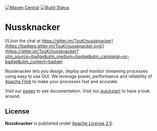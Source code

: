 [![Maven Central](https://maven-badges.herokuapp.com/maven-central/pl.touk.nussknacker/nussknacker-ui_2.11/badge.svg)](https://maven-badges.herokuapp.com/maven-central/pl.touk.nussknacker/nussknacker-ui_2.11)
[![Build Status](https://travis-ci.org/TouK/nussknacker.svg?branch=master)](https://travis-ci.org/TouK/nussknacker)

# Nussknacker

[![Join the chat at https://gitter.im/TouK/nussknacker](https://badges.gitter.im/TouK/nussknacker.svg)](https://gitter.im/TouK/nussknacker?utm_source=badge&utm_medium=badge&utm_campaign=pr-badge&utm_content=badge)

Nussknacker lets you design, deploy and monitor streaming processes using easy to use GUI.
We leverage power, performance and reliability of [Apache Flink](https://flink.apache.org/) to make your processes fast and accurate.

Visit our [pages](https://touk.github.io/nussknacker) to see documentation.
Visit our [quickstart](https://touk.github.io/nussknacker/Quickstart.html) to have a look around.

## License

**Nussknacker** is published under [Apache License 2.0](http://www.apache.org/licenses/LICENSE-2.0).